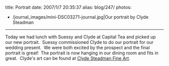 title: Portrait
date: 2007/1/7 20:35:37
alias: blog/247/
photos:
- /journal_images/mini-DSC03271-journal.jpg|Our portrait by Clyde Steadman
---
Today we had lunch with Suessy and Clyde at Capital Tea and picked up our new portrait.  Suessy commissioned Clyde to do our portrait for our wedding present.  We were both excited by the prospect and the final portrait is great!  The portrait is now hanging in our dining room and fits in great.  Clyde's art can be found at [Clyde Steadman Fine Art](http://www.clydesart.com/).